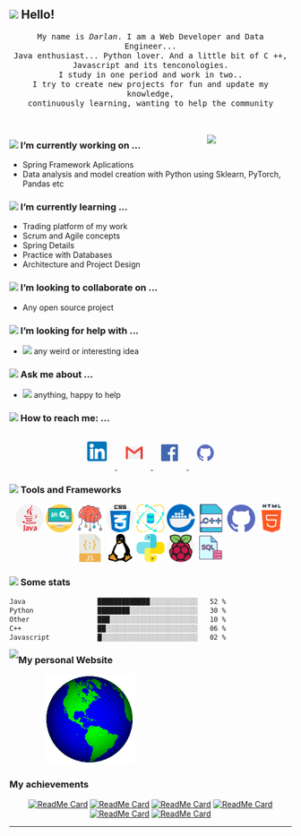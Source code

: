 ## <img src="https://raw.githubusercontent.com/alexnaiman/alexnaiman/master/resources/welcomeglitch.gif" width="50px" /> Hello!

<p align="center" >
  <samp>
    My name is <em>Darlan</em>. I am a Web Developer and Data Engineer... 
  <br/> Java enthusiast... Python lover. And a little bit of C ++, Javascript and its tenconologies. 
    <br/> I study in one period and work in two..
      <br/>
I try to create new projects for fun and update my knowledge,
          <br/>
continuously learning, wanting to help the community
  </samp>
  <br/>
  <br/>
  <br/>
</p>

<img src="https://media.tenor.com/images/df8c44a1d20ab367fdcb21880985fd33/tenor.gif" align="right"  width="30%"/>

### <img src="https://raw.githubusercontent.com/alexnaiman/alexnaiman/master/resources/PusheenCompute.gif" width="70px" /> I’m currently working on ...
- Spring Framework Aplications
- Data analysis and model creation with Python using Sklearn, PyTorch, Pandas etc
### <img src="https://raw.githubusercontent.com/alexnaiman/alexnaiman/master/resources/Confused_Dog.gif" height="50px" /> I’m currently learning ...
- Trading platform of my work
- Scrum and Agile concepts
- Spring Details
- Practice with Databases
- Architecture and Project Design
### <img src="https://raw.githubusercontent.com/alexnaiman/alexnaiman/master/resources/pug_dance.gif" width="60px" /> I’m looking to collaborate on ...
- Any open source project

### <img src="https://raw.githubusercontent.com/alexnaiman/alexnaiman/master/resources/cool_duck.gif" width="60px" /> I’m looking for help with ...
- <img src="https://raw.githubusercontent.com/alexnaiman/alexnaiman/master/resources/party_parrot.gif" height="35px" /> any weird or interesting idea

### <img src="https://raw.githubusercontent.com/alexnaiman/alexnaiman/master/resources/question.png" width="50px" />  Ask me about ...
- <img src="https://raw.githubusercontent.com/alexnaiman/alexnaiman/master/resources/chat.gif" height="35px" /> anything, happy to help 
### <img src="https://raw.githubusercontent.com/alexnaiman/alexnaiman/master/resources/bongocat.gif" width="50px" /> How to reach me: ...
<p align="center">
  <a href="https://www.linkedin.com/in/darlan-noetzold-9b5bb2180/">
    <img src="https://github.com/DarlanNoetzold/DarlanNoetzold/blob/main/linkedin.svg" height="35px" style="margin: 15px;" />
  <a href="mailto:darlan.noetzold@gmail.com">
    <img src="https://github.com/DarlanNoetzold/DarlanNoetzold/blob/main/gmail.svg" height="30px" style="margin: 15px;" />
  </a>
   <a href="https://www.facebook.com/darlan.noetzold.9/">
    <img src="https://github.com/DarlanNoetzold/DarlanNoetzold/blob/main/facebook.svg" height="30px" style="margin: 15px;" />
  </a>
   <a href="https://github.com/DarlanNoetzold">
    <img src="https://github.com/DarlanNoetzold/DarlanNoetzold/blob/main/github.svg" height="30px" style="margin: 15px;" />
  </a>
</p>

### <img src="https://raw.githubusercontent.com/alexnaiman/alexnaiman/master/resources/pickaxe.png" width="40px" /> Tools and Frameworks
<p align="center">
    <img src="https://github.com/DarlanNoetzold/DarlanNoetzold/blob/main/java.svg" height="50px" style="vertical-align:top margin:6px" />
     <img src="https://github.com/DarlanNoetzold/DarlanNoetzold/blob/main/api.svg" height="50px" style="vertical-align:top margin:6px 4px" />
      <img src="https://github.com/DarlanNoetzold/DarlanNoetzold/blob/main/brain.svg" height="50px" style="vertical-align:top margin:6px 4px" />
       <img src="https://github.com/DarlanNoetzold/DarlanNoetzold/blob/main/css.svg" height="50px" style="vertical-align:top margin:6px 4px" />
        <img src="https://github.com/DarlanNoetzold/DarlanNoetzold/blob/main/data.svg" height="50px" style="vertical-align:top margin:6px 4px" />
         <img src="https://github.com/DarlanNoetzold/DarlanNoetzold/blob/main/docker.svg" height="50px" style="vertical-align:top margin:6px 4px" />
          <img src="https://github.com/DarlanNoetzold/DarlanNoetzold/blob/main/documento-c.svg" height="50px" style="vertical-align:top margin:6px 4px" />
           <img src="https://github.com/DarlanNoetzold/DarlanNoetzold/blob/main/github.svg" height="50px" style="vertical-align:top margin:6px 4px" />
            <img src="https://github.com/DarlanNoetzold/DarlanNoetzold/blob/main/html-5.svg" height="50px" style="vertical-align:top margin:6px 4px" />
             <img src="https://github.com/DarlanNoetzold/DarlanNoetzold/blob/main/javascript.svg" height="50px" style="vertical-align:top margin:6px 4px" />
             <img src="https://github.com/DarlanNoetzold/DarlanNoetzold/blob/main/linux.svg" height="50px" style="vertical-align:top margin:6px 4px"/>
             <img src="https://github.com/DarlanNoetzold/DarlanNoetzold/blob/main/python.svg" height="50px" style="vertical-align:top margin:6px 4px"/>
             <img src="https://github.com/DarlanNoetzold/DarlanNoetzold/blob/main/raspberry-pi.svg" height="50px" style="vertical-align:top margin:6px 4px"/>
             <img src="https://github.com/DarlanNoetzold/DarlanNoetzold/blob/main/sql.svg" height="50px" style="vertical-align:top margin:6px 4px"/>
             
</p>

### <img src="https://raw.githubusercontent.com/alexnaiman/alexnaiman/master/resources/stats.png" width="35px" /> Some stats


<!--START_SECTION:waka-->
```text
Java                  █████████████░░░░░░░░░░░░   52 % 
Python                ████████░░░░░░░░░░░░░░░░░   30 % 
Other                 ███░░░░░░░░░░░░░░░░░░░░░░   10 % 
C++                   ██░░░░░░░░░░░░░░░░░░░░░░░   06 % 
Javascript            █░░░░░░░░░░░░░░░░░░░░░░░░   02 %
```
<!--END_SECTION:waka-->


<p align="right">
<img align="left" src="https://github-readme-stats.vercel.app/api?username=DarlanNoetzold&theme=tokyonight&show_icons=true" />
  
### My personal Website
<span>&nbsp;&nbsp;&nbsp;&nbsp;&nbsp;&nbsp;&nbsp;</span>
<span>&nbsp;&nbsp;&nbsp;&nbsp;&nbsp;&nbsp;&nbsp;</span>
<a href="https://noetzold.tech/">
  <img src="https://github.com/benyou1969/benyou1969/blob/master/globe.gif?raw=true" />
</a>

</p>

### My achievements

<div align=center>

[![ReadMe Card](https://github-readme-stats.vercel.app/api/pin/?username=DarlanNoetzold&repo=Mudi&theme=radical)](https://github.com/DarlanNoetzold/Mudi)
[![ReadMe Card](https://github-readme-stats.vercel.app/api/pin/?username=DarlanNoetzold&repo=titanic-survivor&theme=radical)](https://github.com/DarlanNoetzold/titanic-survivor)
[![ReadMe Card](https://github-readme-stats.vercel.app/api/pin/?username=DarlanNoetzold&repo=Simulador-ABISM&theme=radical)](https://github.com/robertowiest/Simulador-ABISM)
[![ReadMe Card](https://github-readme-stats.vercel.app/api/pin/?username=DarlanNoetzold&repo=Lotka-Volterra&theme=radical)](https://github.com/DarlanNoetzold/Lotka-Volterra)
[![ReadMe Card](https://github-readme-stats.vercel.app/api/pin/?username=DarlanNoetzold&repo=RPG-DungeoPy&theme=radical)](https://github.com/DarlanNoetzold/RPG-DungeoPy)
[![ReadMe Card](https://github-readme-stats.vercel.app/api/pin/?username=DarlanNoetzold&repo=IrisPrediction&theme=radical)](https://github.com/DarlanNoetzold/IrisPrediction)

</div>

---

